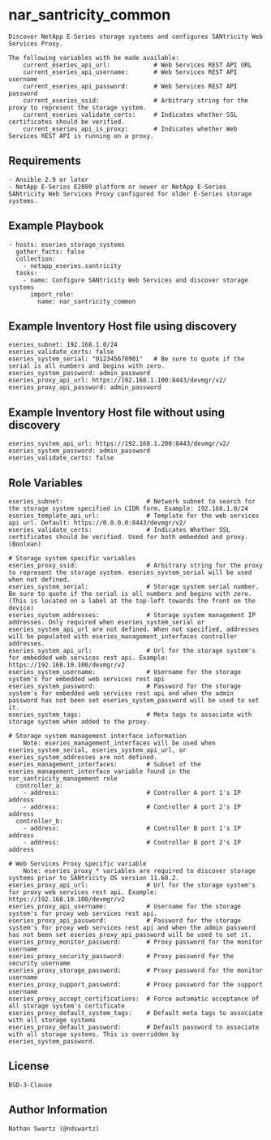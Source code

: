 nar_santricity_common
=====================
    Discover NetApp E-Series storage systems and configures SANtricity Web Services Proxy.

    The following variables with be made available:
        current_eseries_api_url:            # Web Services REST API URL
        current_eseries_api_username:       # Web Services REST API username
        current_eseries_api_password:       # Web Services REST API password
        current_eseries_ssid:               # Arbitrary string for the proxy to represent the storage system.
        current_eseries_validate_certs:     # Indicates whether SSL certificates should be verified.
        current_eseries_api_is_proxy:       # Indicates whether Web Services REST API is running on a proxy.

Requirements
------------
    - Ansible 2.9 or later
    - NetApp E-Series E2800 platform or newer or NetApp E-Series SANtricity Web Services Proxy configured for older E-Series storage systems.

Example Playbook
----------------
    - hosts: eseries_storage_systems
      gather_facts: false
      collection:
        - netapp_eseries.santricity
      tasks:
        - name: Configure SANtricity Web Services and discover storage systems 
          import_role:
            name: nar_santricity_common

Example Inventory Host file using discovery
-------------------------------------------
    eseries_subnet: 192.168.1.0/24
    eseries_validate_certs: false
    eseries_system_serial: "012345678901"   # Be sure to quote if the serial is all numbers and begins with zero.
    eseries_system_password: admin_password
    eseries_proxy_api_url: https://192.168.1.100:8443/devmgr/v2/
    eseries_proxy_api_password: admin_password

Example Inventory Host file without using discovery
---------------------------------------------------
    eseries_system_api_url: https://192.168.1.200:8443/devmgr/v2/
    eseries_system_password: admin_password
    eseries_validate_certs: false

Role Variables
--------------
    eseries_subnet:                       # Network subnet to search for the storage system specified in CIDR form. Example: 192.168.1.0/24
    eseries_template_api_url:             # Template for the web services api url. Default: https://0.0.0.0:8443/devmgr/v2/
    eseries_validate_certs:               # Indicates Whether SSL certificates should be verified. Used for both embedded and proxy. (Boolean)

    # Storage system specific variables
    eseries_proxy_ssid:                   # Arbitrary string for the proxy to represent the storage system. eseries_system_serial will be used when not defined.
    eseries_system_serial:                # Storage system serial number. Be sure to quote if the serial is all numbers and begins with zero. (This is located on a label at the top-left towards the front on the device)
    eseries_system_addresses:             # Storage system management IP addresses. Only required when eseries_system_serial or eseries_system_api_url are not defined. When not specified, addresses will be populated with eseries_management_interfaces controller addresses.
    eseries_system_api_url:               # Url for the storage system's for embedded web services rest api. Example: https://192.168.10.100/devmgr/v2
    eseries_system_username:              # Username for the storage system's for embedded web services rest api
    eseries_system_password:              # Password for the storage system's for embedded web services rest api and when the admin password has not been set eseries_system_password will be used to set it.
    eseries_system_tags:                  # Meta tags to associate with storage system when added to the proxy.

    # Storage system management interface information
        Note: eseries_management_interfaces will be used when eseries_system_serial, eseries_system_api_url, or eseries_system_addresses are not defined.
    eseries_management_interfaces:        # Subset of the eseries_management_interface variable found in the nar_santricity_management role
      controller_a:
        - address:                        # Controller A port 1's IP address
        - address:                        # Controller A port 2's IP address
      controller_b:
        - address:                        # Controller B port 1's IP address
        - address:                        # Controller B port 2's IP address

    # Web Services Proxy specific variable
        Note: eseries_proxy_* variables are required to discover storage systems prior to SANtricity OS version 11.60.2.
    eseries_proxy_api_url:                # Url for the storage system's for proxy web services rest api. Example: https://192.168.10.100/devmgr/v2
    eseries_proxy_api_username:           # Username for the storage system's for proxy web services rest api.
    eseries_proxy_api_password:           # Password for the storage system's for proxy web services rest api and when the admin password has not been set eseries_proxy_api_password will be used to set it.
    eseries_proxy_monitor_password:       # Proxy password for the monitor username
    eseries_proxy_security_password:      # Proxy password for the security username
    eseries_proxy_storage_password:       # Proxy password for the monitor username
    eseries_proxy_support_password:       # Proxy password for the support username
    eseries_proxy_accept_certifications:  # Force automatic acceptance of all storage system's certificate
    eseries_proxy_default_system_tags:    # Default meta tags to associate with all storage systems
    eseries_proxy_default_password:       # Default password to associate with all storage systems. This is overridden by eseries_system_password.

License
-------
    BSD-3-Clause

Author Information
------------------
    Nathan Swartz (@ndswartz)
